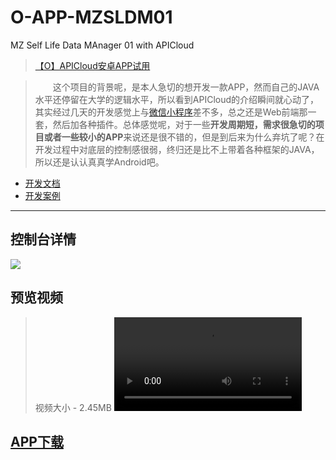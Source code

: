 # O-APP-MZSLDM01
MZ Self Life Data MAnager 01 with APICloud

>[【O】APICloud安卓APP试用](https://mengze.top/[O]APICloud安卓APP试用/)

>　　这个项目的背景呢，是本人急切的想开发一款APP，然而自己的JAVA水平还停留在大学的逻辑水平，所以看到APICloud的介绍瞬间就心动了，其实经过几天的开发感觉上与<a href="/[O]微信小程序的二三事/" target="_blank">微信小程序</a>差不多，总之还是Web前端那一套，然后加各种插件。总体感觉呢，对于一些**开发周期短，需求很急切的项目或者一些较小的APP**来说还是很不错的，但是到后来为什么弃坑了呢？在开发过程中对底层的控制感很弱，终归还是比不上带着各种框架的JAVA，所以还是认认真真学Android吧。


- [开发文档](https://docs.apicloud.com/)
- [开发案例](https://www.apicloud.com/cases)

***
## 控制台详情
![](https://mengze.top//sourcefile/[O]APICloud安卓APP试用/T.png)

## 预览视频
>视频大小 - 2.45MB
<video src="https://mengze.top//sourcefile/[O]APICloud安卓APP试用/MZSLDM01_APP.mp4" controls="controls">很抱歉，您的浏览器暂不支持video标签，请尝试更换浏览器进行查看....</video>

## [APP下载](https://mengze.top//sourcefile/[O]APICloud安卓APP试用/MZSLDM01_APP.apk)
